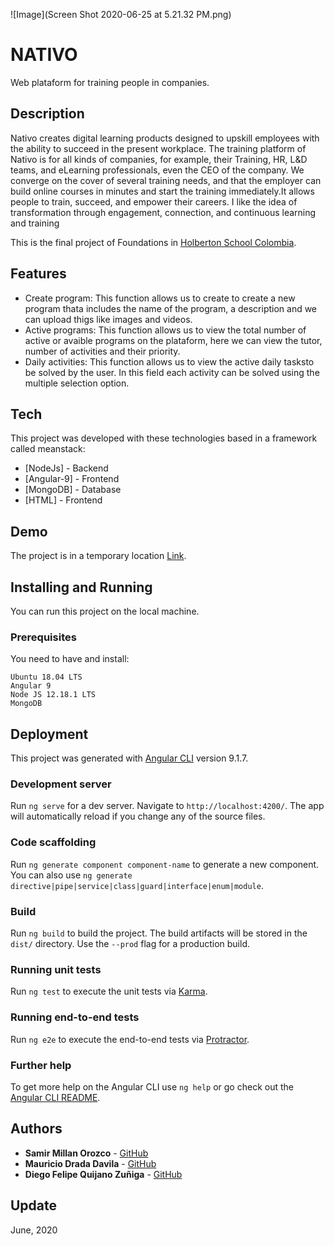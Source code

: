 ![Image](Screen Shot 2020-06-25 at 5.21.32 PM.png)
# NATIVO
Web plataform for training people in companies.

## Description
Nativo creates digital learning products designed to upskill employees with the ability to succeed in the present workplace. The training platform of Nativo is for all kinds of companies, for example, their Training, HR, L&D teams, and eLearning professionals, even the CEO of the company. We converge on the cover of several training needs, and that the employer can build online courses in minutes and start the training immediately.It allows people to train, succeed, and empower their careers. I like the idea of transformation through engagement, connection, and continuous learning and training

This is the final project of Foundations in [Holberton School Colombia](https://www.holbertonschool.com/co).

## Features
  - Create program: This function allows us to create to create a new program thata includes the name of the program, a description and we can upload thigs like images and videos.
  - Active programs: This function allows us to view the total number of active or avaible programs on the plataform, here we can view the tutor, number of activities and their priority.
  - Daily activities: This function allows us to view the active daily tasksto be solved by the user. In this field each activity can be solved using the multiple selection option.

## Tech
This project was developed with these technologies based in a framework called meanstack:

* [NodeJs] - Backend
* [Angular-9] - Frontend
* [MongoDB] - Database
* [HTML] - Frontend

## Demo
The project is in a temporary location [Link](http://161.35.98.240:8000).

## Installing and Running

You can run this project on the local machine.

### Prerequisites
You need to have and install:
```
Ubuntu 18.04 LTS
Angular 9
Node JS 12.18.1 LTS
MongoDB
```
## Deployment

This project was generated with [Angular CLI](https://github.com/angular/angular-cli) version 9.1.7.

### Development server

Run `ng serve` for a dev server. Navigate to `http://localhost:4200/`. The app will automatically reload if you change any of the source files.

### Code scaffolding

Run `ng generate component component-name` to generate a new component. You can also use `ng generate directive|pipe|service|class|guard|interface|enum|module`.

### Build

Run `ng build` to build the project. The build artifacts will be stored in the `dist/` directory. Use the `--prod` flag for a production build.

### Running unit tests

Run `ng test` to execute the unit tests via [Karma](https://karma-runner.github.io).

### Running end-to-end tests

Run `ng e2e` to execute the end-to-end tests via [Protractor](http://www.protractortest.org/).

### Further help

To get more help on the Angular CLI use `ng help` or go check out the [Angular CLI README](https://github.com/angular/angular-cli/blob/master/README.md).

## Authors
* **Samir Millan Orozco** - [GitHub](https://github.com/Gaspela04)
* **Mauricio Drada Davila** - [GitHub](https://github.com/Mauricio-KND)
* **Diego Felipe Quijano Zuñiga** - [GitHub](https://github.com/diego0096)

## Update
June, 2020
